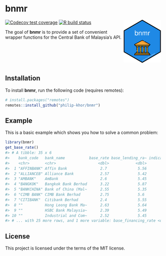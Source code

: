 
<!-- README.md is generated from README.Rmd. Please edit that file -->

# bnmr

<img src="man/figures/logo.png" width=120 height=139 align="right" /></img>

<!-- badges: start -->

[![Codecov test
coverage](https://codecov.io/gh/philip-khor/bnmr/branch/master/graph/badge.svg)](https://codecov.io/gh/philip-khor/bnmr?branch=master)
[![R build
status](https://github.com/philip-khor/bnmr/workflows/R-CMD-check/badge.svg)](https://github.com/philip-khor/bnmr/actions)
<!-- badges: end -->

The goal of **bnmr** is to provide a set of convenient wrapper functions
for the Central Bank of Malaysia’s API.

</br></br></br></br>

## Installation

To install **bnmr**, run the following code (requires remotes):

``` r
# install.packages("remotes")
remotes::install_github("philip-khor/bnmr")
```

## Example

This is a basic example which shows you how to solve a common problem:

``` r
library(bnmr)
get_base_rate()
#> # A tibble: 35 x 6
#>    bank_code   bank_name           base_rate base_lending_ra~ indicative_eff_le~
#>    <chr>       <chr>                   <dbl>            <dbl>              <dbl>
#>  1 "AFFINBANK" Affin Bank               2.7              5.56               3.3 
#>  2 "ALLIANCEB" Alliance Bank            2.57             5.42               3.11
#>  3 "AMBANK"    AmBank                   2.6              5.45               3.25
#>  4 "BANGKOK"   Bangkok Bank Berhad      3.22             5.87               4.42
#>  5 "BANKCHINA" Bank of China (Mal~      2.55             5.35               3.55
#>  6 "CIMB BANK" CIMB Bank Berhad         2.75             5.6                3.5 
#>  7 "CITIBANK"  Citibank Berhad          2.4              5.55               3.2 
#>  8 ""          Hong Leong Bank Ma~      2.63             5.64               3.5 
#>  9 ""          HSBC Bank Malaysia~      2.39             5.49               3.5 
#> 10 ""          Industrial and Com~      2.52             5.45               3.47
#> # ... with 25 more rows, and 1 more variable: base_financing_rate <dbl>
```

## License

This project is licensed under the terms of the MIT license.
